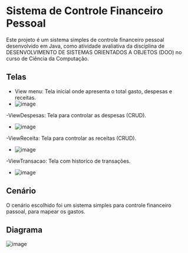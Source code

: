# Sistema de Controle Financeiro Pessoal

Este projeto é um sistema simples de controle financeiro pessoal desenvolvido em Java, como atividade avaliativa da disciplina de DESENVOLVIMENTO DE SISTEMAS ORIENTADOS A OBJETOS (DOO) no curso de Ciência da Computação.

## Telas
- View menu: Tela inicial onde apresenta o total gasto, despesas e receitas.
- ![image](https://github.com/user-attachments/assets/a7a7dc2d-c26d-41f9-abce-2b7ca4feb011)

-ViewDespesas: Tela para controlar as despesas (CRUD).
- ![image](https://github.com/user-attachments/assets/bfeba881-fd88-4ee6-9248-47c106271d02)

-ViewReceita: Tela para controlar as receitas (CRUD).
- ![image](https://github.com/user-attachments/assets/ba7b8f98-d43a-49fa-b680-52789ea05d6e)

-ViewTransacao: Tela com historico de transações.
- ![image](https://github.com/user-attachments/assets/31f5d734-b3c3-4ac6-a347-603777d8c84a)


## Cenário 
O cenário escolhido foi um sistema simples para controle financeiro passoal, para mapear os gastos.

## Diagrama
![image](https://github.com/user-attachments/assets/81eb62c8-e9af-4986-b120-f6092229d309)

